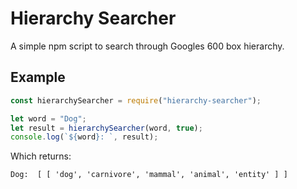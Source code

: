 # Hierarchy Searcher

A simple npm script to search through Googles 600 box hierarchy.

## Example

```js
const hierarchySearcher = require("hierarchy-searcher");

let word = "Dog";
let result = hierarchySearcher(word, true);
console.log(`${word}: `, result);
```

Which returns:

```
Dog:  [ [ 'dog', 'carnivore', 'mammal', 'animal', 'entity' ] ]
```